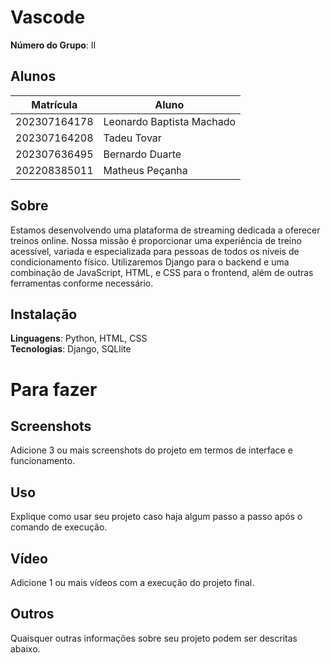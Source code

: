 # Vascode

**Número do Grupo**: II<br>


## Alunos
|Matrícula | Aluno |
| -- | -- |
|202307164178  |Leonardo Baptista Machado |
|202307164208  |Tadeu Tovar |
|202307636495  |Bernardo Duarte | 
|202208385011  |Matheus Peçanha |


## Sobre 
Estamos desenvolvendo uma plataforma de streaming dedicada a oferecer treinos online. Nossa missão é proporcionar uma experiência de treino acessível, variada e especializada para pessoas de todos os níveis de condicionamento físico. Utilizaremos Django para o backend e uma combinação de JavaScript, HTML, e CSS para o frontend, além de outras ferramentas conforme necessário.


## Instalação 
**Linguagens**: Python, HTML, CSS<br>
**Tecnologias**: Django, SQLlite<br>

# Para fazer

## Screenshots
Adicione 3 ou mais screenshots do projeto em termos de interface e funcionamento.

## Uso 
Explique como usar seu projeto caso haja algum passo a passo após o comando de execução.

## Vídeo
Adicione 1 ou mais vídeos com a execução do projeto final.

## Outros 
Quaisquer outras informações sobre seu projeto podem ser descritas abaixo.
